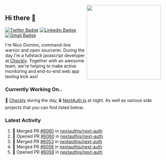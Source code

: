<img align="right" src="https://user-images.githubusercontent.com/7415984/172472491-91b16eac-fa22-4ecf-92df-d687139fd1f9.gif" width="240" />

## Hi there 👋

[![Twitter Badge](https://img.shields.io/badge/-@ndom91-1ca0f1?style=flat-square&labelColor=1ca0f1&logo=twitter&logoColor=white&link=https://twitter.com/ndom91)](https://twitter.com/ndom91) [![Linkedin Badge](https://img.shields.io/badge/-ndom91-blue?style=flat-square&logo=Linkedin&logoColor=white&link=https://www.linkedin.com/in/ndom91/)](https://www.linkedin.com/in/ndom91/) [![Gmail Badge](https://img.shields.io/badge/-yo@ndo.dev-c14438?style=flat-square&logo=mail.ru&logoColor=white&link=mailto:yo@ndo.dev)](mailto:yo@ndo.dev)

I'm Nico Domino, command-line warrior and open sourcerer. During the day I'm a fullstack javascript developer at [Checkly](https://checklyhq.com). Together with an awesome team, we're helping to make active monitoring and end-to-end web app testing kick ass!

### Currently Working On..

🦝 [Checkly](https://checklyhq.com) during the day, 🔒 [NextAuth.js](https://github.com/nextauthjs/next-auth) at night. As well as various side projects that you can find listed below..

<!--START_SECTION_PROFILE_VIEWS:readme-info-->
<!--END_SECTION_PROFILE_VIEWS:readme-info-->

<!--START_SECTION_DAILY_COMMIT:readme-info-->
<!--END_SECTION_DAILY_COMMIT:readme-info-->

<!--START_SECTION_WEEKLY_COMMIT:readme-info-->
<!--END_SECTION_WEEKLY_COMMIT:readme-info-->

### Latest Activity

<!--START_SECTION:activity-->
1. 🎉 Merged PR [#6060](https://github.com/nextauthjs/next-auth/pull/6060) in [nextauthjs/next-auth](https://github.com/nextauthjs/next-auth)
2. 💪 Opened PR [#6060](https://github.com/nextauthjs/next-auth/pull/6060) in [nextauthjs/next-auth](https://github.com/nextauthjs/next-auth)
3. 🎉 Merged PR [#6053](https://github.com/nextauthjs/next-auth/pull/6053) in [nextauthjs/next-auth](https://github.com/nextauthjs/next-auth)
4. 🎉 Merged PR [#6058](https://github.com/nextauthjs/next-auth/pull/6058) in [nextauthjs/next-auth](https://github.com/nextauthjs/next-auth)
5. 💪 Opened PR [#6058](https://github.com/nextauthjs/next-auth/pull/6058) in [nextauthjs/next-auth](https://github.com/nextauthjs/next-auth)
<!--END_SECTION:activity-->
